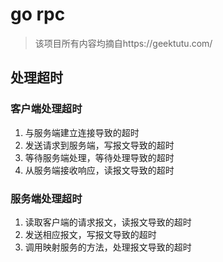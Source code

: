 # go rpc

> 该项目所有内容均摘自https://geektutu.com/

## 处理超时

### 客户端处理超时

1. 与服务端建立连接导致的超时
2. 发送请求到服务端，写报文导致的超时
3. 等待服务端处理，等待处理导致的超时
4. 从服务端接收响应，读报文导致的超时

### 服务端处理超时

1. 读取客户端的请求报文，读报文导致的超时
2. 发送相应报文，写报文导致的超时
3. 调用映射服务的方法，处理报文导致的超时